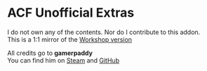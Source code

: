 # ACF Unofficial Extras

I do not own any of the contents. Nor do I contribute to this addon.  
This is a 1:1 mirror of the [Workshop version](https://steamcommunity.com/sharedfiles/filedetails/?id=356521204)

All credits go to **gamerpaddy**  
You can find him on [Steam](http://steamcommunity.com/profiles/76561197997668955) and [GitHub](https://github.com/gamerpaddy)
